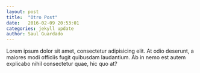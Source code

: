 ```yaml
---
layout: post
title:  "Otro Post"
date:   2016-02-09 20:53:01
categories: jekyll update
author: Saul Guardado
---
```


Lorem ipsum dolor sit amet, consectetur adipisicing elit. At odio deserunt, a maiores modi officiis fugit quibusdam laudantium. Ab in nemo est autem explicabo nihil consectetur quae, hic quo at?